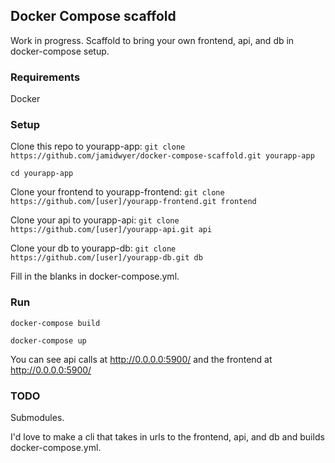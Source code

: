 ## Docker Compose scaffold

Work in progress. Scaffold to bring your own frontend, api, and db in docker-compose setup.

### Requirements

Docker

### Setup

Clone this repo to yourapp-app:
`git clone https://github.com/jamidwyer/docker-compose-scaffold.git yourapp-app`

`cd yourapp-app`

Clone your frontend to yourapp-frontend:
`git clone https://github.com/[user]/yourapp-frontend.git frontend`

Clone your api to yourapp-api:
`git clone https://github.com/[user]/yourapp-api.git api`

Clone your db to yourapp-db:
`git clone https://github.com/[user]/yourapp-db.git db`

Fill in the blanks in docker-compose.yml.

### Run
`docker-compose build`

`docker-compose up`

You can see api calls at http://0.0.0.0:5900/ and the frontend at http://0.0.0.0:5900/

### TODO
Submodules.

I'd love to make a cli that takes in urls to the frontend, api, and db and builds docker-compose.yml.